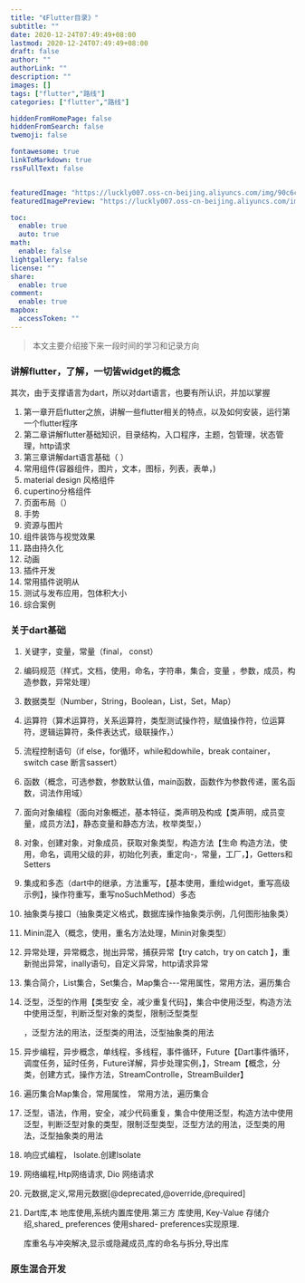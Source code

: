 ```yaml
---
title: "《Flutter目录》"
subtitle: ""
date: 2020-12-24T07:49:49+08:00
lastmod: 2020-12-24T07:49:49+08:00
draft: false
author: ""
authorLink: ""
description: ""
images: []
tags: ["flutter","路线"]
categories: ["flutter","路线"]

hiddenFromHomePage: false
hiddenFromSearch: false
twemoji: false

fontawesome: true
linkToMarkdown: true
rssFullText: false


featuredImage: "https://luckly007.oss-cn-beijing.aliyuncs.com/img/90c6cc12-742e-4c9f-b318-b912f163b8d0.png"
featuredImagePreview: "https://luckly007.oss-cn-beijing.aliyuncs.com/img/90c6cc12-742e-4c9f-b318-b912f163b8d0.png"

toc:
  enable: true
  auto: true
math:
  enable: false
lightgallery: false
license: ""
share:
  enable: true
comment:
  enable: true
mapbox:
  accessToken: ""
---
```




> 本文主要介绍接下来一段时间的学习和记录方向

<!--more-->

### 讲解flutter，了解，一切皆widget的概念

其次，由于支撑语言为dart，所以对dart语言，也要有所认识，并加以掌握

1. 第一章开启flutter之旅，讲解一些flutter相关的特点，以及如何安装，运行第一个flutter程序
2. 第二章讲解flutter基础知识，目录结构，入口程序，主题，包管理，状态管理，http请求
3. 第三章讲解dart语言基础（ ）
4. 常用组件(容器组件，图片，文本，图标，列表，表单，)
5. material design 风格组件
6. cupertino分格组件
7. 页面布局（）
8. 手势
9. 资源与图片
10. 组件装饰与视觉效果
11. 路由持久化
12. 动画
13. 插件开发
14. 常用插件说明从
15. 测试与发布应用，包体积大小
16. 综合案例



### 关于dart基础

1. 关键字，变量，常量（final， const）

2. 编码规范（样式，文档，使用，命名，字符串，集合，变量 ，参数，成员，构造参数，异常处理）

3. 数据类型（Number，String，Boolean，List，Set，Map）

4. 运算符（算术运算符，关系运算符，类型测试操作符，赋值操作符，位运算符，逻辑运算符，条件表达式，级联操作，）

5. 流程控制语句（if else，for循环，while和dowhile，break container，switch case 断言sassert）

6. 函数（概念，可选参数，参数默认值，main函数，函数作为参数传递，匿名函数，词法作用域）

7. 面向对象编程（面向对象概述，基本特征，类声明及构成【类声明，成员变量，成员方法】，静态变量和静态方法，枚举类型，）

8. 对象，创建对象，对象成员，获取对象类型，构造方法【生命 构造方法，使用，命名，调用父级的非，初始化列表，重定向-，常量，工厂，】，Getters和Setters

9. 集成和多态（dart中的继承，方法重写，【基本使用，重绘widget，重写高级示例】，操作符重写，重写noSuchMethod）多态

10. 抽象类与接口（抽象类定义格式，数据库操作抽象类示例，几何图形抽象类）

11. Minin混入（概念，使用，重名方法处理，Minin对象类型）

12. 异常处理，异常概念，抛出异常，捕获异常【try catch，try on catch 】，重新抛出异常，inally语句，自定义异常，http请求异常

13. 集合简介，List集合，Set集合，Map集合---常用属性，常用方法，遍历集合

14. 泛型，泛型的作用【类型安 全，减少重复代码】，集合中使用泛型，构造方法中使用泛型，判断泛型对象的类型，限制泛型类型

    ，泛型方法的用法，泛型类的用法，泛型抽象类的用法

15. 异步编程，异步概念，单线程，多线程，事件循环，Future【Dart事件循环，调度任务，延时任务，Future详解，异步处理实例，】，Stream【概念，分类，创建方式，操作方法，StreamControlle，StreamBuilder】

16. 遍历集合Map集合，常用属性， 常用方法，遍历集合

17. 泛型，语法，作用，安全，减少代码重复，集合中使用泛型，构造方法中使用泛型，判断泛型对象的类型，限制泛型类型，泛型方法的用法，泛型类的用法，泛型抽象类的用法

18. 响应式编程， Isolate.创建Isolate

19. 网络编程,Htp网络请求, Dio 网络请求

20. 元数据,定义,常用元数据[@deprecated,@override,@required]

21. Dart库,本 地库使用,系统内置库使用.第三方 库使用, Key-Value 存储介绍,shared_ preferences 使用shared- preferences实现原理.

    库重名与冲突解决,显示或隐藏成员,库的命名与拆分,导出库

### 原生混合开发